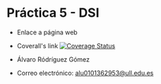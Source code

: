 # Práctica 5 - DSI

* Enlace a página web
* Coverall's link [![Coverage Status](https://coveralls.io/repos/github/ULL-ESIT-INF-DSI-2122/ull-esit-inf-dsi-21-22-prct05-objects-classes-interfaces-AlvaroRGZ/badge.svg?branch=main)](https://coveralls.io/github/ULL-ESIT-INF-DSI-2122/ull-esit-inf-dsi-21-22-prct05-objects-classes-interfaces-AlvaroRGZ?branch=main)


* Álvaro Ródríguez Gómez
* Correo electrónico: alu0101362953@ull.edu.es
